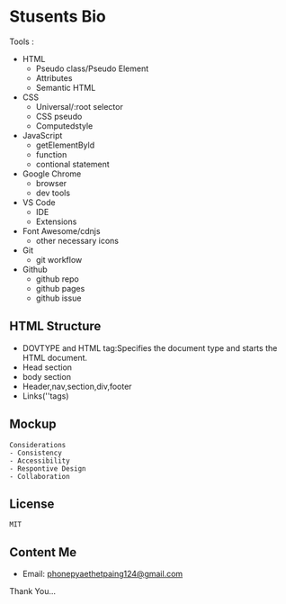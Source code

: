 # Stusents Bio

Tools :
- HTML
    - Pseudo class/Pseudo Element
    - Attributes
    - Semantic HTML
- CSS
    - Universal/:root selector
    - CSS pseudo
    - Computedstyle
- JavaScript
    - getElementByld
    - function
    - contional statement
- Google Chrome
    - browser
    - dev tools
- VS Code
    - IDE
    - Extensions
- Font Awesome/cdnjs
    - other necessary icons
- Git
    - git workflow
- Github 
    - github repo
    - github pages
    - github issue 

## HTML Structure
- DOVTYPE and HTML tag:Specifies the document type and starts the HTML document.
- Head section
- body section
- Header,nav,section,div,footer
- Links('<a>'tags)

## Mockup
    Considerations
    - Consistency
    - Accessibility
    - Respontive Design
    - Collaboration

## License  
    MIT

## Content Me
 - Email: phonepyaethetpaing124@gmail.com

 Thank You...